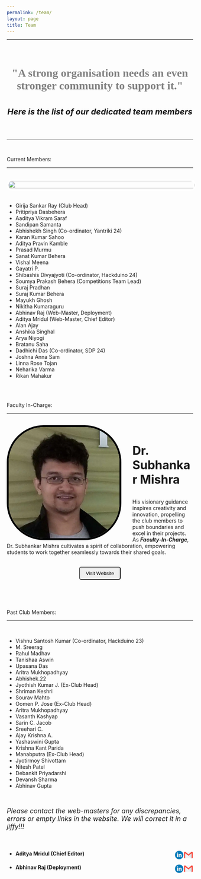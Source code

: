 ```yaml
---
permalink: /team/
layout: page
title: Team
---
```


<hr>
<div class="veil">
<br>
<center><p><h4 style="color: gray; font-size: 30px; font-family: comic;">"A strong organisation needs an even stronger community to support it."</h4></p></center> 

<center><p><h4 style="font-style: italic; font-size: 22px;">Here is the list of our dedicated team members</h4></p></center>
<br>
<hr>
<br>

<p class="headings">Current Members:</p>
<hr>
<br>
<center><img src="/images/team_2023.JPG" width="100%" height="25%" style="border: solid 4px white; border-radius: 40px 40px 40px 40px;"></center>
<br>
<div class="list-elements">
<ul>
<li>Girija Sankar Ray (Club Head)</li>
<li>Pritipriya Dasbehera</li>
<li>Aaditya Vikram Saraf</li>
<li>Sandipan Samanta</li>
<li>Abhishekh Singh (Co-ordinator, Yantriki 24)</li>
<li>Karan Kumar Sahoo</li>
<li>Aditya Pravin Kamble</li>
<li>Prasad Murmu</li>
<li>Sanat Kumar Behera</li>
<li>Vishal Meena</li>
<li>Gayatri P.</li>
<li>Shibashis Divyajyoti (Co-ordinator, Hackduino 24)</li>
<li>Soumya Prakash Behera (Competitions Team Lead)</li>
<li>Suraj Pradhan</li>
<li>Suraj Kumar Behera</li>
<li>Mayukh Ghosh</li>
<li>Nikitha Kumaraguru</li>
<li>Abhinav Raj (Web-Master, Deployment)</li>
<li>Aditya Mridul (Web-Master, Chief Editor)</li>
<li>Alan Ajay</li>
<li>Anshika Singhal</li>
<li>Arya Niyogi</li>
<li>Bratanu Saha</li>
<li>Dadhichi Das (Co-ordinator, SDP 24)</li>
<li>Joshna Anna Sam</li>
<li>Linna Rose Tojan</li>
<li>Neharika Varma</li>
<li>Rikan Mahakur</li>
</ul>
</div>
<br>
<br>
<p class="headings">Faculty In-Charge:</p>
<hr>
<br>
<img float="left" style="border-radius: 100px; border: solid 5px black; margin-right: 30px;" align=left src="/images/subhankar.webp" height= "300" width= "300">
<br>
<p style="font-weight: bold; font-size: xx-large;">Dr. Subhankar Mishra</p>
<p>His visionary guidance inspires creativity and innovation, propelling the club members to push boundaries and excel in their projects. As <strong><em>Faculty-In-Charge</em></strong>, Dr. Subhankar Mishra cultivates a spirit of collaboration, empowering students to work together seamlessly towards their shared goals.
<br>
<br>
<center><a href="https://smlab.niser.ac.in/"><button style="border-radius: 5px; color: black; padding: 8px 16px; cursor: pointer;">Visit Website</button></a></center>
</p>
<br>
<br>
<br>
<p class="headings">Past Club Members:</p>
<hr>
<br>
<div class="list-elements">
<ul>
<li>Vishnu Santosh Kumar (Co-ordinator, Hackduino 23)</li>
<li>M. Sreerag</li>
<li>Rahul Madhav</li>
<li>Tanishaa Aswin</li>
<li>Upasana Das</li>
<li>Aritra Mukhopadhyay</li>
<li>Abhishek.22</li>
<li>Jyothish Kumar J. (Ex-Club Head)</li>
<li>Shriman Keshri</li>
<li>Sourav Mahto</li>
<li>Oomen P. Jose (Ex-Club Head)</li>
<li>Aritra Mukhopadhyay</li>
<li>Vasanth Kashyap</li>
<li>Sarin C. Jacob</li>
<li>Sreehari C.</li>
<li>Ajay Krishna A.</li>
<li>Yashaswini Gupta</li>
<li>Krishna Kant Parida</li>
<li>Manabputra (Ex-Club Head)</li>
<li>Jyotirmoy Shivottam</li>
<li>Nitesh Patel</li>
<li>Debankit Priyadarshi</li>
<li>Devansh Sharma</li>
<li>Abhinav Gupta</li>
</ul>
</div>

<br>
<p style="font-size: 18px;"><em>Please contact the web-masters for any discrepancies, errors or empty links in the website. We will correct it in a jiffy!!!</em></p>
<br>
<ul>
<li><h4>Aditya Mridul (Chief Editor)<a class="u-email" href="mailto:aditya.mridul@niser.ac.in"><img align=right src="/images/email-logo-png-gmail.png"  height="25" width="25"></a>
<a href="https://www.linkedin.com/in/aditya-mridul-069646288?utm_source=share&utm_campaign=share_via&utm_content=profile&utm_medium=android_app"><img align=right src="/images/link.webp" height="25" width="25"></a></h4></li>

<li><h4>Abhinav Raj (Deployment)<a class="u-email" href="mailto:abhinav.raj@niser.ac.in"><img align=right src="/images/email-logo-png-gmail.png"  height="25" width="25"></a>
<a href="https://www.linkedin.com/in/abhinav-raj-25a3692a3?utm_source=share&utm_campaign=share_via&utm_content=profile&utm_medium=android_app"><img align=right src="/images/link.webp" height="25" width="25"></a></h4></li>
